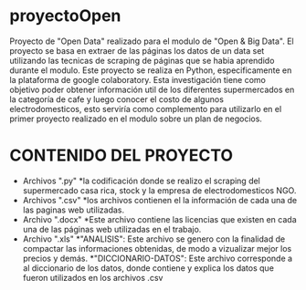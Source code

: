 # proyectoOpen
Proyecto de "Open Data" realizado para el modulo de "Open & Big Data". El proyecto se basa en extraer de las páginas los datos de un data set utilizando las tecnicas de scraping de páginas que se habia aprendido durante el modulo. Este proyecto se realiza en Python, especificamente en la plataforma de google colaboratory. Esta investigación tiene como objetivo poder obtener información util de los diferentes supermercados en la categoría de cafe y luego conocer el costo de algunos electrodomesticos, esto serviría como complemento para utilizarlo en el primer proyecto realizado en el modulo sobre un plan de negocios.

# CONTENIDO DEL PROYECTO
* Archivos ".py"
    *la codificación donde se realizo el scraping del supermercado casa rica, stock y la empresa de electrodomesticos NGO.
* Archivos ".csv" 
    *los archivos contienen el la información de cada una de las paginas web utilizadas.
* Archivo ".docx"
    *Este archivo contiene las licencias que existen en cada una de las páginas web utilizadas en el trabajo. 
* Archivo ".xls"
    *"ANALISIS": Este archivo se genero con la finalidad de compactar las informaciones obtenidas, de modo a vizualizar mejor los precios y demás.
    *"DICCIONARIO-DATOS": Este archivo corresponde a al diccionario de los datos, donde contiene y explica los datos que fueron utilizados en los archivos .csv 
    

